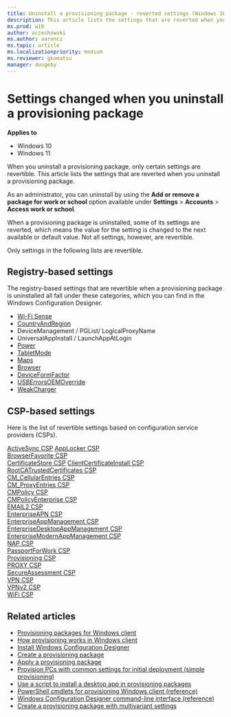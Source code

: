 ```yaml
---
title: Uninstall a provisioning package - reverted settings (Windows 10/11)
description: This article lists the settings that are reverted when you uninstall a provisioning package on Windows 10/11 desktop client devices.
ms.prod: w10
author: aczechowski
ms.author: aaroncz
ms.topic: article
ms.localizationpriority: medium
ms.reviewer: gkomatsu
manager: dougeby
---
```


# Settings changed when you uninstall a provisioning package


**Applies to**

-   Windows 10
-   Windows 11

When you uninstall a provisioning package, only certain settings are revertible. This article lists the settings that are reverted when you uninstall a provisioning package.


As an administrator, you can uninstall by using the **Add or remove a package for work or school** option available under **Settings** > **Accounts** > **Access work or school**.

When a provisioning package is uninstalled, some of its settings are reverted, which means the value for the setting is changed to the next available or default value. Not all settings, however, are revertible. 

Only settings in the following lists are revertible. 

## Registry-based settings

The registry-based settings that are revertible when a provisioning package is uninstalled all fall under these categories, which you can find in the  Windows Configuration Designer. 


- [Wi-Fi Sense](../wcd/wcd-connectivityprofiles.md#wifisense)
- [CountryAndRegion](../wcd/wcd-countryandregion.md)
- DeviceManagement / PGList/ LogicalProxyName
- UniversalAppInstall / LaunchAppAtLogin
- [Power](/previous-versions//dn953704(v=vs.85))
- [TabletMode](../wcd/wcd-tabletmode.md) 
- [Maps](../wcd/wcd-maps.md) 
- [Browser](../wcd/wcd-browser.md)
- [DeviceFormFactor](../wcd/wcd-deviceformfactor.md) 
- [USBErrorsOEMOverride](/previous-versions/windows/hardware/previsioning-framework/mt769908(v=vs.85)) 
- [WeakCharger](../wcd/wcd-weakcharger.md) 



## CSP-based settings

Here is the list of revertible settings based on configuration service providers (CSPs). 

[ActiveSync CSP](/windows/client-management/mdm/activesync-csp) 
[AppLocker CSP](/windows/client-management/mdm/applocker-csp)  
[BrowserFavorite CSP](/windows/client-management/mdm/browserfavorite-csp)   
[CertificateStore CSP](/windows/client-management/mdm/certificatestore-csp) 
[ClientCertificateInstall CSP](/windows/client-management/mdm/clientcertificateinstall-csp)   
[RootCATrustedCertificates CSP](/windows/client-management/mdm/rootcacertificates-csp)   
[CM_CellularEntries CSP](/windows/client-management/mdm/cm-cellularentries-csp)   
[CM_ProxyEntries CSP](/windows/client-management/mdm/cm-proxyentries-csp)   
[CMPolicy CSP](/windows/client-management/mdm/cmpolicy-csp)   
[CMPolicyEnterprise CSP](/windows/client-management/mdm/cmpolicyenterprise-csp)   
[EMAIL2 CSP](/windows/client-management/mdm/email2-csp)   
[EnterpriseAPN CSP](/windows/client-management/mdm/enterpriseapn-csp)   
[EnterpriseAppManagement CSP](/windows/client-management/mdm/enterpriseappmanagement-csp)   
[EnterpriseDesktopAppManagement CSP](/windows/client-management/mdm/enterprisedesktopappmanagement-csp)   
[EnterpriseModernAppManagement CSP](/windows/client-management/mdm/enterprisemodernappmanagement-csp)   
[NAP CSP](/windows/client-management/mdm/nap-csp)   
[PassportForWork CSP](/windows/client-management/mdm/passportforwork-csp)   
[Provisioning CSP](/windows/client-management/mdm/provisioning-csp)   
[PROXY CSP](/windows/client-management/mdm/proxy-csp)   
[SecureAssessment CSP](/windows/client-management/mdm/secureassessment-csp)   
[VPN CSP](/windows/client-management/mdm/vpn-csp)   
[VPNv2 CSP](/windows/client-management/mdm/vpnv2-csp)   
[WiFi CSP](/windows/client-management/mdm/wifi-csp)   



## Related articles

- [Provisioning packages for Windows client](provisioning-packages.md)
- [How provisioning works in Windows client](provisioning-how-it-works.md)
- [Install Windows Configuration Designer](provisioning-install-icd.md)
- [Create a provisioning package](provisioning-create-package.md)
- [Apply a provisioning package](provisioning-apply-package.md)
- [Provision PCs with common settings for initial deployment (simple provisioning)](provision-pcs-for-initial-deployment.md)
- [Use a script to install a desktop app in provisioning packages](provisioning-script-to-install-app.md)
- [PowerShell cmdlets for provisioning Windows client (reference)](provisioning-powershell.md)
- [Windows Configuration Designer command-line interface (reference)](provisioning-command-line.md)
- [Create a provisioning package with multivariant settings](provisioning-multivariant.md)
